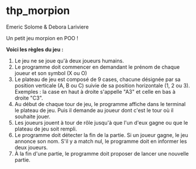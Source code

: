 # thp_morpion
Emeric Solome & Debora Lariviere 

Un petit jeu morpion en POO ! 

**Voici les règles du jeu :**

1) Le jeu ne se joue qu'à deux joueurs humains.
2) Le programme doit commencer en demandant le prénom de chaque joueur et son symbol (X ou O)
3) Le plateau de jeu est composé de 9 cases, chacune désignée par sa position verticale (A, B ou C) suivie de sa position horizontale (1, 2 ou 3). Exemples : la case en haut à droite s'appelle "A3" et celle en bas à droite "C3".
4) Au début de chaque tour de jeu, le programme affiche dans le terminal le plateau de jeu. Puis il demande au joueur dont c'est le tour où il souhaite jouer. 
5) Les joueurs jouent à tour de rôle jusqu'à que l'un d'eux gagne ou que le plateau de jeu soit rempli.
6) Le programme doit détecter la fin de la partie. Si un joueur gagne, le jeu annonce son nom. S'il y a match nul, le programme doit en informer les deux joueurs.
7) À la fin d'une partie, le programme doit proposer de lancer une nouvelle partie. 

